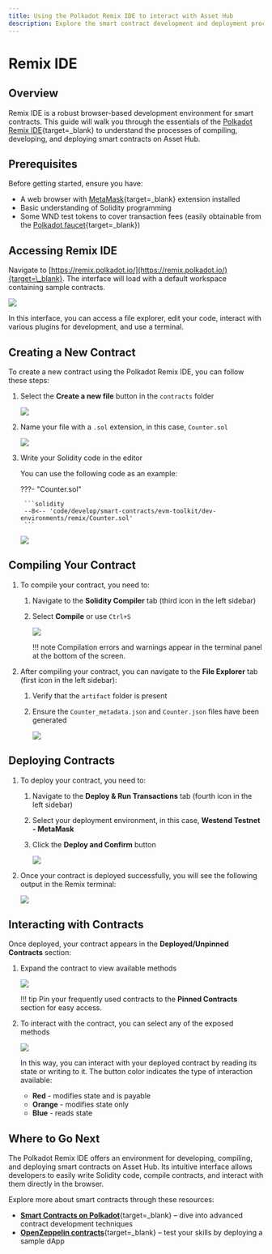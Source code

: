 ```yaml
---
title: Using the Polkadot Remix IDE to interact with Asset Hub
description: Explore the smart contract development and deployment process on Asset Hub using Remix IDE, a visual IDE for blockchain developers.
---
```


# Remix IDE

## Overview

Remix IDE is a robust browser-based development environment for smart contracts. This guide will walk you through the essentials of the [Polkadot Remix IDE](https://remix.polkadot.io/){target=\_blank} to understand the processes of compiling, developing, and deploying smart contracts on Asset Hub.

## Prerequisites

Before getting started, ensure you have:

- A web browser with [MetaMask](https://metamask.io/){target=\_blank} extension installed
- Basic understanding of Solidity programming
- Some WND test tokens to cover transaction fees (easily obtainable from the [Polkadot faucet](https://faucet.polkadot.io/westend?parachain=1000){target=\_blank})

## Accessing Remix IDE

Navigate to [https://remix.polkadot.io/](https://remix.polkadot.io/){target=\_blank}. The interface will load with a default workspace containing sample contracts.

![](/images/develop/smart-contracts/evm-toolkit/dev-environments/remix/remix-1.webp)

In this interface, you can access a file explorer, edit your code, interact with various plugins for development, and use a terminal.

## Creating a New Contract

To create a new contract using the Polkadot Remix IDE, you can follow these steps:

1. Select the **Create a new file** button in the `contracts` folder

    ![](/images/develop/smart-contracts/evm-toolkit/dev-environments/remix/remix-2.webp)

2. Name your file with a `.sol` extension, in this case, `Counter.sol`

    ![](/images/develop/smart-contracts/evm-toolkit/dev-environments/remix/remix-3.webp)

3. Write your Solidity code in the editor

    You can use the following code as an example:

    ???- "Counter.sol"
        
        ```solidity
        --8<-- 'code/develop/smart-contracts/evm-toolkit/dev-environments/remix/Counter.sol'
        ```

    ![](/images/develop/smart-contracts/evm-toolkit/dev-environments/remix/remix-4.webp)


## Compiling Your Contract

1. To compile your contract, you need to:

    1. Navigate to the **Solidity Compiler** tab (third icon in the left sidebar)
    2. Select **Compile** or use `Ctrl+S`

        ![](/images/develop/smart-contracts/evm-toolkit/dev-environments/remix/remix-5.webp)
    
        !!! note
            Compilation errors and warnings appear in the terminal panel at the bottom of the screen.

2. After compiling your contract, you can navigate to the **File Explorer** tab (first icon in the left sidebar):
    1. Verify that the `artifact` folder is present
    2. Ensure the `Counter_metadata.json` and `Counter.json` files have been generated

        ![](/images/develop/smart-contracts/evm-toolkit/dev-environments/remix/remix-6.webp)

## Deploying Contracts

1. To deploy your contract, you need to:

    1. Navigate to the **Deploy & Run Transactions** tab (fourth icon in the left sidebar)
    2. Select your deployment environment, in this case, **Westend Testnet - MetaMask**
    3. Click the **Deploy and Confirm** button

        ![](/images/develop/smart-contracts/evm-toolkit/dev-environments/remix/remix-7.webp)

2. Once your contract is deployed successfully, you will see the following output in the Remix terminal:

    ![](/images/develop/smart-contracts/evm-toolkit/dev-environments/remix/remix-8.webp)

## Interacting with Contracts

Once deployed, your contract appears in the **Deployed/Unpinned Contracts** section:

1. Expand the contract to view available methods

    ![](/images/develop/smart-contracts/evm-toolkit/dev-environments/remix/remix-9.webp)

    !!! tip
        Pin your frequently used contracts to the **Pinned Contracts** section for easy access.

2. To interact with the contract, you can select any of the exposed methods

    ![](/images/develop/smart-contracts/evm-toolkit/dev-environments/remix/remix-10.webp)

    In this way, you can interact with your deployed contract by reading its state or writing to it. The button color indicates the type of interaction available:

    - **Red** - modifies state and is payable
    - **Orange** - modifies state only
    - **Blue** - reads state

## Where to Go Next

The Polkadot Remix IDE offers an environment for developing, compiling, and deploying smart contracts on Asset Hub. Its intuitive interface allows developers to easily write Solidity code, compile contracts, and interact with them directly in the browser.

Explore more about smart contracts through these resources:

- [**Smart Contracts on Polkadot**](/develop/smart-contracts/){target=\_blank} – dive into advanced contract development techniques
- [**OpenZeppelin contracts**](https://www.openzeppelin.com/solidity-contracts){target=\_blank} – test your skills by deploying a sample dApp